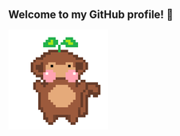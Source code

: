## Welcome to my GitHub profile! 🌱
![me](https://github.com/lanah9/lanah9/blob/main/dance%20gif.gif)
